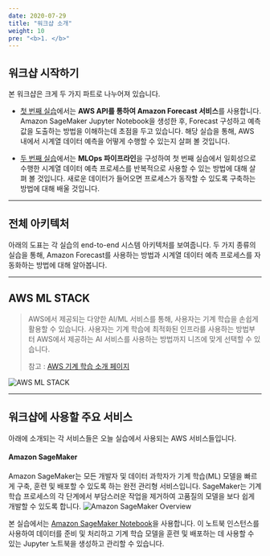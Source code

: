 ```yaml
---
date: 2020-07-29
title: "워크샵 소개"
weight: 10
pre: "<b>1. </b>"
---
```


## 워크샵 시작하기

본 워크샵은 크게 두 가지 파트로 나누어져 있습니다.

- [첫 번째 실습](https://master.dsd6loerysixy.amplifyapp.com/ko/one-time-analytics/)에서는 **AWS API를 통하여 Amazon Forecast 서비스**를 사용합니다. Amazon SageMaker Jupyter Notebook을 생성한 후, Forecast 구성하고 예측 값을 도출하는 방법을 이해하는데 초점을 두고 있습니다. 해당 실습을 통해, AWS 내에서 시계열 데이터 예측을 어떻게 수행할 수 있는지 살펴 볼 것입니다.

- [두 번째 실습](https://master.dsd6loerysixy.amplifyapp.com/ko/multi-time-analytics/)에서는 **MLOps 파이프라인**을 구성하여 첫 번째 실습에서 일회성으로 수행한 시계열 데이터 예측 프로세스를  반복적으로 사용할 수 있는 방법에 대해 살펴 볼 것입니다. 새로운 데이터가 들어오면 프로세스가 동작할 수 있도록 구축하는 방법에 대해 배울 것입니다.


* * *
## 전체 아키텍처
아래의 도표는 각 실습의 end-to-end 시스템 아키텍처를 보여줍니다. 두 가지 종류의 실습을 통해, Amazon Forecast를 사용하는 방법과 시계열 데이터 예측 프로세스를 자동화하는 방법에 대해 알아봅니다.

* * *
 ## AWS ML STACK 
> AWS에서 제공되는 다양한 AI/ML 서비스를 통해, 사용자는 기계 학습을 손쉽게 활용할 수 있습니다.
> 사용자는 기계 학습에 최적화된 인프라를 사용하는 방법부터 AWS에서 제공하는 AI 서비스를 사용하는 방법까지 니즈에 맞게 선택할 수 있습니다.
> 
> 참고 : [AWS 기계 학습 소개 페이지](https://aws.amazon.com/ko/machine-learning/ "AWS에서의 기계 학습")

![AWS ML STACK](/images/overview/aws_ml_stack.png)

* * *
## 워크샵에 사용할 주요 서비스
아래에 소개되는 각 서비스들은 오늘 실습에서 사용되는 AWS 서비스들입니다.

#### Amazon SageMaker
Amazon SageMaker는 모든 개발자 및 데이터 과학자가 기계 학습(ML) 모델을 빠르게 구축, 훈련 및 배포할 수 있도록 하는 완전 관리형 서비스입니다. SageMaker는 기계 학습 프로세스의 각 단계에서 부담스러운 작업을 제거하여 고품질의 모델을 보다 쉽게 개발할 수 있도록 합니다.
![Amazon SageMaker Overview](/images/overview/sagemaker_overview.png)

본 실습에서는 [Amazon SageMaker Notebook](https://docs.aws.amazon.com/ko_kr/sagemaker/latest/dg/nbi.html)을 사용합니다. 이 노트북 인스턴스를 사용하여 데이터를 준비 및 처리하고 기계 학습 모델을 훈련 및 배포하는 데 사용할 수 있는 Jupyter 노트북을 생성하고 관리할 수 있습니다. 
